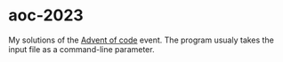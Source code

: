 # aoc-2023
My solutions of the [Advent of code](https://adventofcode.com/) event.
The program usualy takes the input file as a command-line parameter.